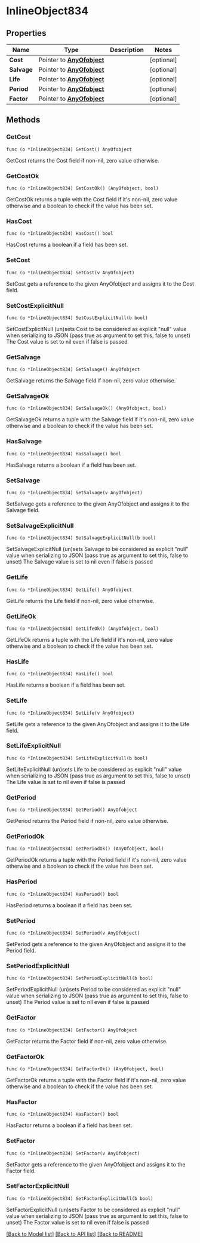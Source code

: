 # InlineObject834

## Properties

Name | Type | Description | Notes
------------ | ------------- | ------------- | -------------
**Cost** | Pointer to [**AnyOfobject**](anyOf&lt;object&gt;.md) |  | [optional] 
**Salvage** | Pointer to [**AnyOfobject**](anyOf&lt;object&gt;.md) |  | [optional] 
**Life** | Pointer to [**AnyOfobject**](anyOf&lt;object&gt;.md) |  | [optional] 
**Period** | Pointer to [**AnyOfobject**](anyOf&lt;object&gt;.md) |  | [optional] 
**Factor** | Pointer to [**AnyOfobject**](anyOf&lt;object&gt;.md) |  | [optional] 

## Methods

### GetCost

`func (o *InlineObject834) GetCost() AnyOfobject`

GetCost returns the Cost field if non-nil, zero value otherwise.

### GetCostOk

`func (o *InlineObject834) GetCostOk() (AnyOfobject, bool)`

GetCostOk returns a tuple with the Cost field if it's non-nil, zero value otherwise
and a boolean to check if the value has been set.

### HasCost

`func (o *InlineObject834) HasCost() bool`

HasCost returns a boolean if a field has been set.

### SetCost

`func (o *InlineObject834) SetCost(v AnyOfobject)`

SetCost gets a reference to the given AnyOfobject and assigns it to the Cost field.

### SetCostExplicitNull

`func (o *InlineObject834) SetCostExplicitNull(b bool)`

SetCostExplicitNull (un)sets Cost to be considered as explicit "null" value
when serializing to JSON (pass true as argument to set this, false to unset)
The Cost value is set to nil even if false is passed
### GetSalvage

`func (o *InlineObject834) GetSalvage() AnyOfobject`

GetSalvage returns the Salvage field if non-nil, zero value otherwise.

### GetSalvageOk

`func (o *InlineObject834) GetSalvageOk() (AnyOfobject, bool)`

GetSalvageOk returns a tuple with the Salvage field if it's non-nil, zero value otherwise
and a boolean to check if the value has been set.

### HasSalvage

`func (o *InlineObject834) HasSalvage() bool`

HasSalvage returns a boolean if a field has been set.

### SetSalvage

`func (o *InlineObject834) SetSalvage(v AnyOfobject)`

SetSalvage gets a reference to the given AnyOfobject and assigns it to the Salvage field.

### SetSalvageExplicitNull

`func (o *InlineObject834) SetSalvageExplicitNull(b bool)`

SetSalvageExplicitNull (un)sets Salvage to be considered as explicit "null" value
when serializing to JSON (pass true as argument to set this, false to unset)
The Salvage value is set to nil even if false is passed
### GetLife

`func (o *InlineObject834) GetLife() AnyOfobject`

GetLife returns the Life field if non-nil, zero value otherwise.

### GetLifeOk

`func (o *InlineObject834) GetLifeOk() (AnyOfobject, bool)`

GetLifeOk returns a tuple with the Life field if it's non-nil, zero value otherwise
and a boolean to check if the value has been set.

### HasLife

`func (o *InlineObject834) HasLife() bool`

HasLife returns a boolean if a field has been set.

### SetLife

`func (o *InlineObject834) SetLife(v AnyOfobject)`

SetLife gets a reference to the given AnyOfobject and assigns it to the Life field.

### SetLifeExplicitNull

`func (o *InlineObject834) SetLifeExplicitNull(b bool)`

SetLifeExplicitNull (un)sets Life to be considered as explicit "null" value
when serializing to JSON (pass true as argument to set this, false to unset)
The Life value is set to nil even if false is passed
### GetPeriod

`func (o *InlineObject834) GetPeriod() AnyOfobject`

GetPeriod returns the Period field if non-nil, zero value otherwise.

### GetPeriodOk

`func (o *InlineObject834) GetPeriodOk() (AnyOfobject, bool)`

GetPeriodOk returns a tuple with the Period field if it's non-nil, zero value otherwise
and a boolean to check if the value has been set.

### HasPeriod

`func (o *InlineObject834) HasPeriod() bool`

HasPeriod returns a boolean if a field has been set.

### SetPeriod

`func (o *InlineObject834) SetPeriod(v AnyOfobject)`

SetPeriod gets a reference to the given AnyOfobject and assigns it to the Period field.

### SetPeriodExplicitNull

`func (o *InlineObject834) SetPeriodExplicitNull(b bool)`

SetPeriodExplicitNull (un)sets Period to be considered as explicit "null" value
when serializing to JSON (pass true as argument to set this, false to unset)
The Period value is set to nil even if false is passed
### GetFactor

`func (o *InlineObject834) GetFactor() AnyOfobject`

GetFactor returns the Factor field if non-nil, zero value otherwise.

### GetFactorOk

`func (o *InlineObject834) GetFactorOk() (AnyOfobject, bool)`

GetFactorOk returns a tuple with the Factor field if it's non-nil, zero value otherwise
and a boolean to check if the value has been set.

### HasFactor

`func (o *InlineObject834) HasFactor() bool`

HasFactor returns a boolean if a field has been set.

### SetFactor

`func (o *InlineObject834) SetFactor(v AnyOfobject)`

SetFactor gets a reference to the given AnyOfobject and assigns it to the Factor field.

### SetFactorExplicitNull

`func (o *InlineObject834) SetFactorExplicitNull(b bool)`

SetFactorExplicitNull (un)sets Factor to be considered as explicit "null" value
when serializing to JSON (pass true as argument to set this, false to unset)
The Factor value is set to nil even if false is passed

[[Back to Model list]](../README.md#documentation-for-models) [[Back to API list]](../README.md#documentation-for-api-endpoints) [[Back to README]](../README.md)


